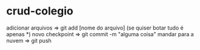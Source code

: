 # crud-colegio

adicionar arquivos => git add [nome do arquivo] (se quiser botar tudo é apenas *)
novo checkpoint => git commit -m "alguma coisa"
mandar para a nuvem => git push